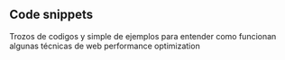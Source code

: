 ## Code snippets 
Trozos de codigos y simple de ejemplos para entender como funcionan algunas técnicas de web performance optimization